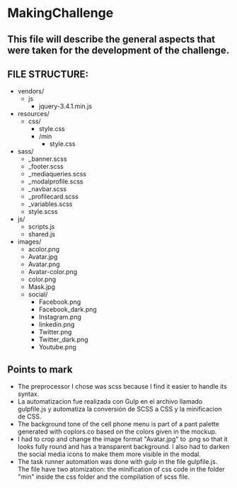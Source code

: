 # MakingChallenge
## This file will describe the general aspects that were taken for the development of the challenge.

## FILE STRUCTURE:

- vendors/
  - js
    - jquery-3.4.1.min.js
- resources/
  - css/
    - style.css
    - /min
      - style.css
- sass/
   - _banner.scss
   - _footer.scss
   - _mediaqueries.scss
   - _modalprofile.scss
   - _navbar.scss
   - _profilecard.scss
   - _variables.scss
   - style.scss
- js/
   - scripts.js
   - shared.js
- images/
   - acolor.png
   - Avatar.jpg
   - Avatar.png
   - Avatar-color.png
   - color.png
   - Mask.jpg
   - social/
     - Facebook.png
     - Facebook_dark.png
     - Instagram.png
     - linkedin.png
     - Twitter.png
     - Twitter_dark.png
     - Youtube.png
     
##  Points to mark

- The preprocessor I chose was scss because I find it easier to handle its syntax.
- La automatizacion fue realizada con Gulp en el archivo llamado gulpfile.js y automatiza la conversión de SCSS a CSS y la minificacion de CSS. 
- The background tone of the cell phone menu is part of a pant palette generated with coplors.co based on the colors given in the mockup.
- I had to crop and change the image format "Avatar.jpg" to .png so that it looks fully round and has a transparent background. I also had   to darken the social media icons to make them more visible in the modal.
- The task runner automation was done with gulp in the file gulpfile.js. The file have two atomization: the minification of css code in the   folder "min" inside the css folder and the compilation of scss file.

